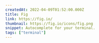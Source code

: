 ```yaml
---
createdAt: 2022-04-09T01:52:00.000Z
title: Fig
link: https://fig.io/
thumbnail: https://fig.io/icons/fig.png
snippet: Autocomplete for your terminal.
tags: ["terminal"]
---
```


